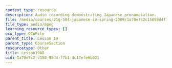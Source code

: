 ```yaml
---
content_type: resource
description: Audio recording demonstrating Japanese pronunciation.
file: /media/courses/21g-504-japanese-iv-spring-2009/1a70e7c2c15098d4f7b14c17efe6b021_Lesson19A8.mp3
file_type: audio/mpeg
learning_resource_types: []
ocw_type: OCWFile
parent_title: Lesson 19
parent_type: CourseSection
resourcetype: Other
title: Lesson19A8
uid: 1a70e7c2-c150-98d4-f7b1-4c17efe6b021
---
```

